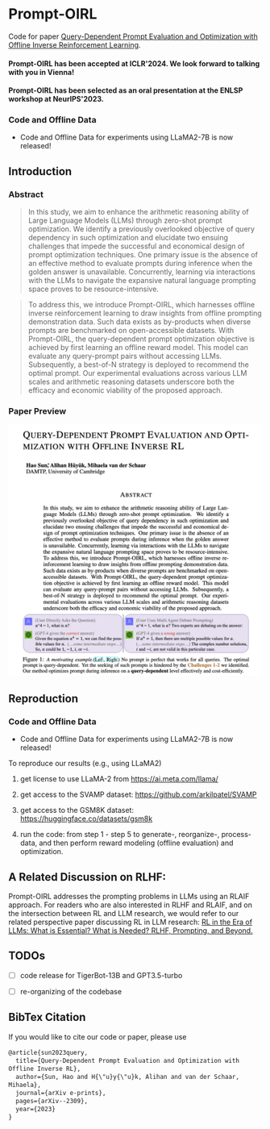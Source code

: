 # Prompt-OIRL
Code for paper [Query-Dependent Prompt Evaluation and Optimization with Offline Inverse Reinforcement Learning](https://arxiv.org/pdf/2309.06553.pdf).
 
#### Prompt-OIRL has been accepted at ICLR'2024. We look forward to talking with you in Vienna!
#### Prompt-OIRL has been selected as an oral presentation at the ENLSP workshop at NeurIPS'2023.

### Code and Offline Data
- Code and Offline Data for experiments using LLaMA2-7B is now released!

## Introduction

### Abstract 

> In this study, we aim to enhance the arithmetic reasoning ability of Large Language Models (LLMs) through zero-shot prompt optimization. We identify a previously overlooked objective of query dependency in such optimization and elucidate two ensuing challenges that impede the successful and economical design of prompt optimization techniques. One primary issue is the absence of an effective method to evaluate prompts during inference when the golden answer is unavailable. Concurrently, learning via interactions with the LLMs to navigate the expansive natural language prompting space proves to be resource-intensive.

> To address this, we introduce Prompt-OIRL, which harnesses offline inverse reinforcement learning to draw insights from offline prompting demonstration data. Such data exists as by-products when diverse prompts are benchmarked on open-accessible datasets. With Prompt-OIRL, the query-dependent prompt optimization objective is achieved by first learning an offline reward model. This model can evaluate any query-prompt pairs without accessing LLMs. Subsequently, a best-of-N strategy is deployed to recommend the optimal prompt. Our experimental evaluations across various LLM scales and arithmetic reasoning datasets underscore both the efficacy and economic viability of the proposed approach.

### Paper Preview

![Image](Prompt_OIRL_preview.png)

## Reproduction

### Code and Offline Data
- Code and Offline Data for experiments using LLaMA2-7B is now released!

To reproduce our results (e.g., using LLaMA2)

1. get license to use LLaMA-2 from https://ai.meta.com/llama/

2. get access to the SVAMP dataset: https://github.com/arkilpatel/SVAMP

3. get access to the GSM8K dataset: https://huggingface.co/datasets/gsm8k

4. run the code: from step 1 - step 5 to generate-, reorganize-, process- data, and then perform reward modeling (offline evaluation) and optimization.


## A Related Discussion on RLHF:
Prompt-OIRL addresses the prompting problems in LLMs using an RLAIF approach. For readers who are also interested in RLHF and RLAIF, and on the intersection between RL and LLM research, we would refer to our related perspective paper discussing RL in LLM research:
[RL in the Era of LLMs: What is Essential? What is Needed? RLHF, Prompting, and Beyond.](https://arxiv.org/pdf/2310.06147.pdf)





## TODOs
- [ ] code release for TigerBot-13B and GPT3.5-turbo
- [ ] re-organizing of the codebase


## BibTex Citation
If you would like to cite our code or paper, please use

```
@article{sun2023query,
  title={Query-Dependent Prompt Evaluation and Optimization with Offline Inverse RL},
  author={Sun, Hao and H{\"u}y{\"u}k, Alihan and van der Schaar, Mihaela},
  journal={arXiv e-prints},
  pages={arXiv--2309},
  year={2023}
}
